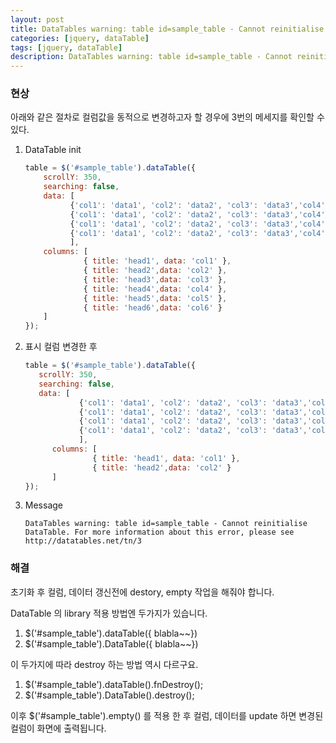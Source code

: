 ```yaml
---
layout: post
title: DataTables warning: table id=sample_table - Cannot reinitialise DataTable ~ 
categories: [jquery, dataTable]
tags: [jquery, dataTable]
description: DataTables warning: table id=sample_table - Cannot reinitialise DataTable. For more information about this error, please see http://datatables.net/tn/3
---
```


### 현상
아래와 같은 절차로 컬럼값을 동적으로 변경하고자 할 경우에 3번의 메세지를 확인할 수 있다.
1. DataTable init  

   ```javascript
   table = $('#sample_table').dataTable({
       scrollY: 350,
       searching: false,
       data: [
             {'col1': 'data1', 'col2': 'data2', 'col3': 'data3','col4': 'data4', 'col5': 'data5', 'col6': 'data6' },
             {'col1': 'data1', 'col2': 'data2', 'col3': 'data3','col4': 'data4', 'col5': 'data5', 'col6': 'data6' },
             {'col1': 'data1', 'col2': 'data2', 'col3': 'data3','col4': 'data4', 'col5': 'data5', 'col6': 'data6' },
             {'col1': 'data1', 'col2': 'data2', 'col3': 'data3','col4': 'data4', 'col5': 'data5', 'col6': 'data6' }
             ],
       columns: [
                { title: 'head1', data: 'col1' },
                { title: 'head2',data: 'col2' },
                { title: 'head3',data: 'col3' },
                { title: 'head4',data: 'col4' },
                { title: 'head5',data: 'col5' },
                { title: 'head6',data: 'col6' }
       ]
   });

   ```
2. 표시 컬럼 변경한 후
    
   ``` javascript
   table = $('#sample_table').dataTable({
      scrollY: 350,
      searching: false,
      data: [
               {'col1': 'data1', 'col2': 'data2', 'col3': 'data3','col4': 'data4', 'col5': 'data5', 'col6': 'data6' },
               {'col1': 'data1', 'col2': 'data2', 'col3': 'data3','col4': 'data4', 'col5': 'data5', 'col6': 'data6' },
               {'col1': 'data1', 'col2': 'data2', 'col3': 'data3','col4': 'data4', 'col5': 'data5', 'col6': 'data6' },
               {'col1': 'data1', 'col2': 'data2', 'col3': 'data3','col4': 'data4', 'col5': 'data5', 'col6': 'data6' }
               ],
         columns: [
                  { title: 'head1', data: 'col1' },
                  { title: 'head2',data: 'col2' }
         ]
   });
   ```
3. Message
   ```
   DataTables warning: table id=sample_table - Cannot reinitialise DataTable. For more information about this error, please see http://datatables.net/tn/3
   ```


### 해결

초기화 후 컬럼, 데이터 갱신전에 destory, empty 작업을 해줘야 합니다. 

DataTable 의 library 적용 방법엔 두가지가 있습니다. 
1. $('#sample_table').dataTable({ blabla~~})
2. $('#sample_table').DataTable({ blabla~~})

이 두가지에 따라 destroy 하는 방법 역시 다르구요.

1. $('#sample_table').dataTable().fnDestroy();
2. $('#sample_table').DataTable().destroy();

이후 $('#sample_table').empty() 를 적용 한 후 컬럼, 데이터를 update 하면 변경된 컬럼이 화면에 출력됩니다. 
